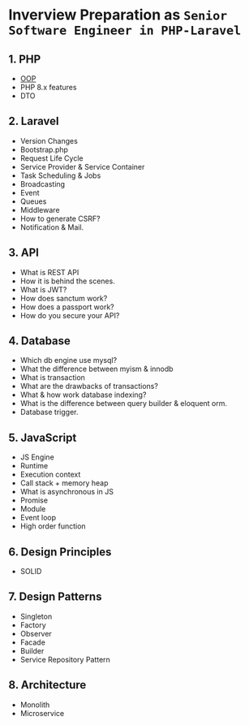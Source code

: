 # Inverview Preparation as `Senior Software Engineer in PHP-Laravel`

## 1. PHP
   - [OOP](./oop/index.md)
   - PHP 8.x features
   - DTO
## 2. Laravel
   - Version Changes
   - Bootstrap.php
   - Request Life Cycle
   - Service Provider & Service Container
   - Task Scheduling & Jobs
   - Broadcasting
   - Event
   - Queues
   - Middleware
   - How to generate CSRF?
   - Notification & Mail.
## 3. API
   - What is REST API
   - How it is behind the scenes.
   - What is JWT?
   - How does sanctum work?
   - How does a passport work?
   - How do you secure your API?
## 4. Database
   - Which db engine use mysql?
   - What the difference between myism & innodb
   - What is transaction
   - What are the drawbacks of transactions?
   - What & how work database indexing?
   - What is the difference between query builder & eloquent orm.
   - Database trigger.
## 5. JavaScript
   - JS Engine
   - Runtime
   - Execution context
   - Call stack + memory heap
   - What is asynchronous in JS
   - Promise
   - Module
   - Event loop
   - High order function
## 6. Design Principles
   - SOLID
## 7. Design Patterns
   - Singleton
   - Factory
   - Observer
   - Facade
   - Builder
   - Service Repository Pattern
## 8. Architecture
   - Monolith
   - Microservice
